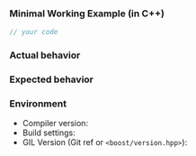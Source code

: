 ### Minimal Working Example (in C++)

```cpp
// your code
```

### Actual behavior

### Expected  behavior

### Environment

<!-- Any details that may help GIL maintainers help you -->

- Compiler version:
- Build settings:
- GIL Version (Git ref or `<boost/version.hpp>`):
